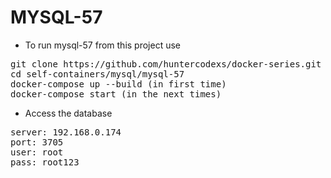 # MYSQL-57

- To run mysql-57 from this project use

<pre>
git clone https://github.com/huntercodexs/docker-series.git .
cd self-containers/mysql/mysql-57
docker-compose up --build (in first time)
docker-compose start (in the next times)
</pre>

- Access the database

<pre>
server: 192.168.0.174
port: 3705
user: root
pass: root123
</pre>